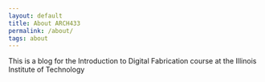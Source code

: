 ```yaml
---
layout: default
title: About ARCH433
permalink: /about/
tags: about
---
```


This is a blog for the Introduction to Digital Fabrication course at the Illinois Institute of Technology
